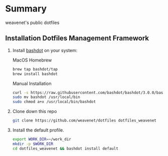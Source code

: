 # Summary

weavenet's public dotfiles

## Installation Dotfiles Management Framework

1. Install [bashdot](https://github.com/bashdot/bashdot) on your system:

    MacOS Homebrew

    ```sh
    brew tap bashdot/tap
    brew install bashdot
    ```

    Manual Installation

    ```sh
    curl -s https://raw.githubusercontent.com/bashdot/bashdot/3.0.0/bashdot > bashdot
    sudo mv bashdot /usr/local/bin
    sudo chmod a+x /usr/local/bin/bashdot
    ```

1. Clone down this repo

    ```sh
    git clone https://github.com/weavenet/dotfiles dotfiles_weavenet
    ```

1. Install the default profile.

    ```sh
    export WORK_DIR=~/work_dir
    mkdir -p $WORK_DIR
    cd dotfiles_weavenet && bashdot install default
    ```
